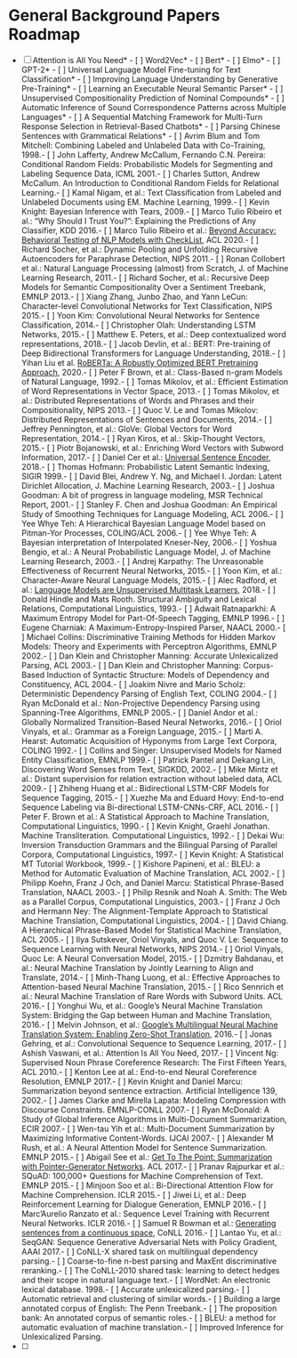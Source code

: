 # General Background Papers Roadmap
- [ ]  Attention is All You Need*  - [ ]  Word2Vec*  - [ ]  Bert*  - [ ]  Elmo*  - [ ]  GPT-2*  - [ ]  Universal Language Model Fine-tuning for Text Classification*  - [ ]  Improving Language Understanding by Generative Pre-Training*  - [ ]  Learning an Executable Neural Semantic Parser*  - [ ]  Unsupervised Compositionality Prediction of Nominal Compounds*  - [ ]  Automatic Inference of Sound Correspondence Patterns across Multiple Languages*  - [ ]  A Sequential Matching Framework for Multi-Turn Response Selection in Retrieval-Based Chatbots*  - [ ]  Parsing Chinese Sentences with Grammatical Relations*  - [ ]  Avrim Blum and Tom Mitchell: Combining Labeled and Unlabeled Data with Co-Training, 1998.- [ ]  John Lafferty, Andrew McCallum, Fernando C.N. Pereira: Conditional Random Fields: Probabilistic Models for Segmenting and Labeling Sequence Data, ICML 2001.- [ ]  Charles Sutton, Andrew McCallum. An Introduction to Conditional Random Fields for Relational Learning.- [ ]  Kamal Nigam, et al.: Text Classification from Labeled and Unlabeled Documents using EM. Machine Learning, 1999.- [ ]  Kevin Knight: Bayesian Inference with Tears, 2009.- [ ]  Marco Tulio Ribeiro et al.: “Why Should I Trust You?”: Explaining the Predictions of Any Classifier, KDD 2016.- [ ]  Marco Tulio Ribeiro et al.: [Beyond Accuracy: Behavioral Testing of NLP Models with CheckList](https://www.aclweb.org/anthology/2020.acl-main.442/), ACL 2020.- [ ]  Richard Socher, et al.: Dynamic Pooling and Unfolding Recursive Autoencoders for Paraphrase Detection, NIPS 2011.- [ ]  Ronan Collobert et al.: Natural Language Processing (almost) from Scratch, J. of Machine Learning Research, 2011.- [ ]  Richard Socher, et al.: Recursive Deep Models for Semantic Compositionality Over a Sentiment Treebank, EMNLP 2013.- [ ]  Xiang Zhang, Junbo Zhao, and Yann LeCun: Character-level Convolutional Networks for Text Classification, NIPS 2015.- [ ]  Yoon Kim: Convolutional Neural Networks for Sentence Classification, 2014.- [ ]  Christopher Olah: Understanding LSTM Networks, 2015.- [ ]  Matthew E. Peters, et al.: Deep contextualized word representations, 2018.- [ ]  Jacob Devlin, et al.: BERT: Pre-training of Deep Bidirectional Transformers for Language Understanding, 2018.- [ ]  Yihan Liu et al. [RoBERTa: A Robustly Optimized BERT Pretraining Approach](https://arxiv.org/abs/1907.11692), 2020.- [ ]  Peter F Brown, et al.: Class-Based n-gram Models of Natural Language, 1992.- [ ]  Tomas Mikolov, et al.: Efficient Estimation of Word Representations in Vector Space, 2013.- [ ]  Tomas Mikolov, et al.: Distributed Representations of Words and Phrases and their Compositionality, NIPS 2013.- [ ]  Quoc V. Le and Tomas Mikolov: Distributed Representations of Sentences and Documents, 2014.- [ ]  Jeffrey Pennington, et al.: GloVe: Global Vectors for Word Representation, 2014.- [ ]  Ryan Kiros, et al.: Skip-Thought Vectors, 2015.- [ ]  Piotr Bojanowski, et al.: Enriching Word Vectors with Subword Information, 2017.- [ ]  Daniel Cer et al.: [Universal Sentence Encoder](https://arxiv.org/abs/1803.11175), 2018.- [ ]  Thomas Hofmann: Probabilistic Latent Semantic Indexing, SIGIR 1999.- [ ]  David Blei, Andrew Y. Ng, and Michael I. Jordan: Latent Dirichlet Allocation, J. Machine Learning Research, 2003.- [ ]  Joshua Goodman: A bit of progress in language modeling, MSR Technical Report, 2001.- [ ]  Stanley F. Chen and Joshua Goodman: An Empirical Study of Smoothing Techniques for Language Modeling, ACL 2006.- [ ]  Yee Whye Teh: A Hierarchical Bayesian Language Model based on Pitman-Yor Processes, COLING/ACL 2006.- [ ]  Yee Whye Teh: A Bayesian interpretation of Interpolated Kneser-Ney, 2006.- [ ]  Yoshua Bengio, et al.: A Neural Probabilistic Language Model, J. of Machine Learning Research, 2003.- [ ]  Andrej Karpathy: The Unreasonable Effectiveness of Recurrent Neural Networks, 2015.- [ ]  Yoon Kim, et al.: Character-Aware Neural Language Models, 2015.- [ ]  Alec Radford, et al.: [Language Models are Unsupervised Multitask Learners](https://d4mucfpksywv.cloudfront.net/better-language-models/language_models_are_unsupervised_multitask_learners.pdf), 2018.- [ ]  Donald Hindle and Mats Rooth. Structural Ambiguity and Lexical Relations, Computational Linguistics, 1993.- [ ]  Adwait Ratnaparkhi: A Maximum Entropy Model for Part-Of-Speech Tagging, EMNLP 1996.- [ ]  Eugene Charniak: A Maximum-Entropy-Inspired Parser, NAACL 2000.- [ ]  Michael Collins: Discriminative Training Methods for Hidden Markov Models: Theory and Experiments with Perceptron Algorithms, EMNLP 2002.- [ ]  Dan Klein and Christopher Manning: Accurate Unlexicalized Parsing, ACL 2003.- [ ]  Dan Klein and Christopher Manning: Corpus-Based Induction of Syntactic Structure: Models of Dependency and Constituency, ACL 2004.- [ ]  Joakim Nivre and Mario Scholz: Deterministic Dependency Parsing of English Text, COLING 2004.- [ ]  Ryan McDonald et al.: Non-Projective Dependency Parsing using Spanning-Tree Algorithms, EMNLP 2005.- [ ]  Daniel Andor et al.: Globally Normalized Transition-Based Neural Networks, 2016.- [ ]  Oriol Vinyals, et al.: Grammar as a Foreign Language, 2015.- [ ]  Marti A. Hearst: Automatic Acquisition of Hyponyms from Large Text Corpora, COLING 1992.- [ ]  Collins and Singer: Unsupervised Models for Named Entity Classification, EMNLP 1999.- [ ]  Patrick Pantel and Dekang Lin, Discovering Word Senses from Text, SIGKDD, 2002.- [ ]  Mike Mintz et al.: Distant supervision for relation extraction without labeled data, ACL 2009.- [ ]  Zhiheng Huang et al.: Bidirectional LSTM-CRF Models for Sequence Tagging, 2015.- [ ]  Xuezhe Ma and Eduard Hovy: End-to-end Sequence Labeling via Bi-directional LSTM-CNNs-CRF, ACL 2016.- [ ]  Peter F. Brown et al.: A Statistical Approach to Machine Translation, Computational Linguistics, 1990.- [ ]  Kevin Knight, Graehl Jonathan. Machine Transliteration. Computational Linguistics, 1992.- [ ]  Dekai Wu: Inversion Transduction Grammars and the Bilingual Parsing of Parallel Corpora, Computational Linguistics, 1997.- [ ]  Kevin Knight: A Statistical MT Tutorial Workbook, 1999.- [ ]  Kishore Papineni, et al.: BLEU: a Method for Automatic Evaluation of Machine Translation, ACL 2002.- [ ]  Philipp Koehn, Franz J Och, and Daniel Marcu: Statistical Phrase-Based Translation, NAACL 2003.- [ ]  Philip Resnik and Noah A. Smith: The Web as a Parallel Corpus, Computational Linguistics, 2003.- [ ]  Franz J Och and Hermann Ney: The Alignment-Template Approach to Statistical Machine Translation, Computational Linguistics, 2004.- [ ]  David Chiang. A Hierarchical Phrase-Based Model for Statistical Machine Translation, ACL 2005.- [ ]  Ilya Sutskever, Oriol Vinyals, and Quoc V. Le: Sequence to Sequence Learning with Neural Networks, NIPS 2014.- [ ]  Oriol Vinyals, Quoc Le: A Neural Conversation Model, 2015.- [ ]  Dzmitry Bahdanau, et al.: Neural Machine Translation by Jointly Learning to Align and Translate, 2014.- [ ]  Minh-Thang Luong, et al.: Effective Approaches to Attention-based Neural Machine Translation, 2015.- [ ]  Rico Sennrich et al.: Neural Machine Translation of Rare Words with Subword Units. ACL 2016.- [ ]  Yonghui Wu, et al.: Google’s Neural Machine Translation System: Bridging the Gap between Human and Machine Translation, 2016.- [ ]  Melvin Johnson, et al.: [Google’s Multilingual Neural Machine Translation System: Enabling Zero-Shot Translation](https://arxiv.org/abs/1611.04558), 2016.- [ ]  Jonas Gehring, et al.: Convolutional Sequence to Sequence Learning, 2017.- [ ]  Ashish Vaswani, et al.: Attention Is All You Need, 2017.- [ ]  Vincent Ng: Supervised Noun Phrase Coreference Research: The First Fifteen Years, ACL 2010.- [ ]  Kenton Lee at al.: End-to-end Neural Coreference Resolution, EMNLP 2017.- [ ]  Kevin Knight and Daniel Marcu: Summarization beyond sentence extraction. Artificial Intelligence 139, 2002.- [ ]  James Clarke and Mirella Lapata: Modeling Compression with Discourse Constraints. EMNLP-CONLL 2007.- [ ]  Ryan McDonald: A Study of Global Inference Algorithms in Multi-Document Summarization, ECIR 2007.- [ ]  Wen-tau Yih et al.: Multi-Document Summarization by Maximizing Informative Content-Words. IJCAI 2007.- [ ]  Alexander M Rush, et al.: A Neural Attention Model for Sentence Summarization. EMNLP 2015.- [ ]  Abigail See et al.: [Get To The Point: Summarization with Pointer-Generator Networks](https://www.aclweb.org/anthology/P17-1099/). ACL 2017.- [ ]  Pranav Rajpurkar et al.: SQuAD: 100,000+ Questions for Machine Comprehension of Text. EMNLP 2015.- [ ]  Minjoon Soo et al.: Bi-Directional Attention Flow for Machine Comprehension. ICLR 2015.- [ ]  Jiwei Li, et al.: Deep Reinforcement Learning for Dialogue Generation, EMNLP 2016.- [ ]  Marc’Aurelio Ranzato et al.: Sequence Level Training with Recurrent Neural Networks. ICLR 2016.- [ ]  Samuel R Bowman et al.: [Generating sentences from a continuous space](https://www.aclweb.org/anthology/K16-1002/), CoNLL 2016.- [ ]  Lantao Yu, et al.: SeqGAN: Sequence Generative Adversarial Nets with Policy Gradient, AAAI 2017.- [ ]  CoNLL-X shared task on multilingual dependency parsing.- [ ]  Coarse-to-fine n-best parsing and MaxEnt discriminative reranking.- [ ]  The CoNLL-2010 shared task: learning to detect hedges and their scope in natural language text.- [ ]  WordNet: An electronic lexical database. 1998.- [ ]  Accurate unlexicalized parsing.- [ ]  Automatic retrieval and clustering of similar words.- [ ]  Building a large annotated corpus of English: The Penn Treebank.- [ ]  The proposition bank: An annotated corpus of semantic roles.- [ ]  BLEU: a method for automatic evaluation of machine translation.- [ ]  Improved Inference for Unlexicalized Parsing.
- [ ]